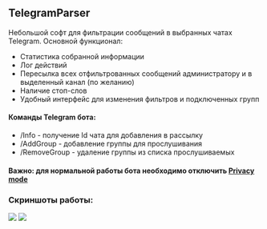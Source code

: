 ## TelegramParser
Небольшой софт для фильтрации сообщений в выбранных чатах Telegram. Основной функционал:
* Статистика собранной информации
* Лог действий
* Пересылка всех отфильтрованных сообщений администратору и в выделенный канал (по желанию)
* Наличие стоп-слов
* Удобный интерфейс для изменения фильтров и подключенных групп

#### Команды Telegram бота:
* /Info - получение Id чата для добавления в рассылку
* /AddGroup - добавление группы для прослушивания
* /RemoveGroup - удаление группы из списка прослушиваемых

#### Важно: для нормальной работы бота необходимо отключить [Privacy mode](https://core.telegram.org/bots#privacy-mode)

### Скриншоты работы:
![](https://image.prntscr.com/image/Z61nEWXGRSuCY-SL2xTc2A.png) ![](https://image.prntscr.com/image/WQsduzesTzeh4TqmbOf4OQ.png)
